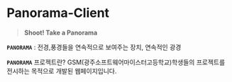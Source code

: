 # Panorama-Client

> **Shoot! Take a Panorama**

**`PANORAMA`** : 전경,풍경들을 연속적으로 보여주는 장치, 연속적인 광경

**`PANORAMA`** 프로젝트란? GSM(광주소프트웨어마이스터고등학교)학생들의 프로젝트를 전시하는 목적으로 개발된 웹페이지입니다.
